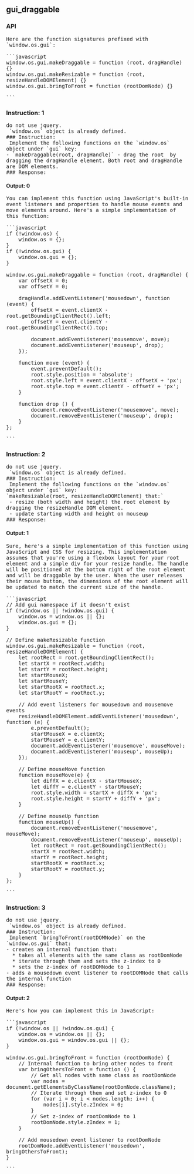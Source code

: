 ## gui_draggable
### API
<pre style='text-wrap: wrap'>Here are the function signatures prefixed with `window.os.gui`:

```javascript
window.os.gui.makeDraggable = function (root, dragHandle) {}
window.os.gui.makeResizable = function (root, resizeHandleDOMElement) {}
window.os.gui.bringToFront = function (rootDomNode) {}

```</pre>
### Instruction: 1
<pre style='text-wrap: wrap'>do not use jquery.
 `window.os` object is already defined.
### Instruction:
 Implement the following functions on the `window.os` object under `gui` key:
- `makeDraggable(root, dragHandle)` - drag the root  by dragging the dragHandle element. Both root and dragHandle are DOM elements. 
### Response:
</pre>
#### Output: 0
<pre style='text-wrap: wrap'>You can implement this function using JavaScript's built-in event listeners and properties to handle mouse events and move elements around. Here's a simple implementation of this function:

```javascript
if (!window.os) {
    window.os = {};
}
if (!window.os.gui) {
    window.os.gui = {};
}

window.os.gui.makeDraggable = function (root, dragHandle) {
    var offsetX = 0;
    var offsetY = 0;
    
    dragHandle.addEventListener('mousedown', function (event) {
        offsetX = event.clientX - root.getBoundingClientRect().left;
        offsetY = event.clientY - root.getBoundingClientRect().top;
        
        document.addEventListener('mousemove', move);
        document.addEventListener('mouseup', drop);
    });
    
    function move (event) {
        event.preventDefault();
        root.style.position = 'absolute';
        root.style.left = event.clientX - offsetX + 'px';
        root.style.top = event.clientY - offsetY + 'px';
    }
    
    function drop () {
        document.removeEventListener('mousemove', move);
        document.removeEventListener('mouseup', drop);
    }
};

```</pre>
### Instruction: 2
<pre style='text-wrap: wrap'>do not use jquery.
 `window.os` object is already defined.
### Instruction:
 Implement the following functions on the `window.os` object under `gui` key:
`makeResizable(root, resizeHandleDOMElement) that:` 
 - resize (both width and height) the root element by dragging the resizeHandle DOM element.
 - update starting width and height on mouseup 
### Response:
</pre>
#### Output: 1
<pre style='text-wrap: wrap'>Sure, here's a simple implementation of this function using JavaScript and CSS for resizing. This implementation assumes that you're using a flexbox layout for your root element and a simple div for your resize handle. The handle will be positioned at the bottom right of the root element and will be draggable by the user. When the user releases their mouse button, the dimensions of the root element will be updated to match the current size of the handle.

```javascript
// Add gui namespace if it doesn't exist
if (!window.os || !window.os.gui) {
    window.os = window.os || {};
    window.os.gui = {};
}

// Define makeResizable function
window.os.gui.makeResizable = function (root, resizeHandleDOMElement) {
    let rootRect = root.getBoundingClientRect();
    let startX = rootRect.width;
    let startY = rootRect.height;
    let startMouseX;
    let startMouseY;
    let startRootX = rootRect.x;
    let startRootY = rootRect.y;
    
    // Add event listeners for mousedown and mousemove events
    resizeHandleDOMElement.addEventListener('mousedown', function (e) {
        e.preventDefault();
        startMouseX = e.clientX;
        startMouseY = e.clientY;
        document.addEventListener('mousemove', mouseMove);
        document.addEventListener('mouseup', mouseUp);
    });
    
    // Define mouseMove function
    function mouseMove(e) {
        let diffX = e.clientX - startMouseX;
        let diffY = e.clientY - startMouseY;
        root.style.width = startX + diffX + 'px';
        root.style.height = startY + diffY + 'px';
    }
    
    // Define mouseUp function
    function mouseUp() {
        document.removeEventListener('mousemove', mouseMove);
        document.removeEventListener('mouseup', mouseUp);
        let rootRect = root.getBoundingClientRect();
        startX = rootRect.width;
        startY = rootRect.height;
        startRootX = rootRect.x;
        startRootY = rootRect.y;
    }
};

```</pre>
### Instruction: 3
<pre style='text-wrap: wrap'>do not use jquery.
 `window.os` object is already defined.
### Instruction:
 Implement `bringToFront(rootDOMNode)` on the `window.os.gui` that:
- creates an internal function that:
  * takes all elements with the same class as rootDomNode
  * iterate through them and sets the z-index to 0
  * sets the z-index of rootDOMNode to 1
- adds a mousedown event listener to rootDOMNode that calls the internal function 
### Response:
</pre>
#### Output: 2
<pre style='text-wrap: wrap'>Here's how you can implement this in JavaScript:

```javascript
if (!window.os || !window.os.gui) {
    window.os = window.os || {};
    window.os.gui = window.os.gui || {};
}

window.os.gui.bringToFront = function (rootDomNode) {
    // Internal function to bring other nodes to front
    var bringOthersToFront = function () {
        // Get all nodes with same class as rootDomNode
        var nodes = document.getElementsByClassName(rootDomNode.className);
        // Iterate through them and set z-index to 0
        for (var i = 0; i < nodes.length; i++) {
            nodes[i].style.zIndex = 0;
        }
        // Set z-index of rootDomNode to 1
        rootDomNode.style.zIndex = 1;
    }
    
    // Add mousedown event listener to rootDomNode
    rootDomNode.addEventListener('mousedown', bringOthersToFront);
}

```</pre>
